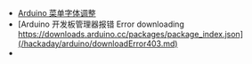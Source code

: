 - [Arduino 菜单字体调整](/hackaday/arduino/arduinoFontSize.md)
- [Arduino 开发板管理器报错 Error downloading https://downloads.arduino.cc/packages/package_index.json](/hackaday/arduino/downloadError403.md)
- [](/hackaday//.md)
